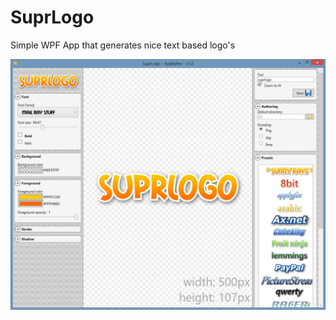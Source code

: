 # SuprLogo
Simple WPF App that generates nice text based logo's

![](https://github.com/Ericvf/SuprLogo/blob/75bd94e2ea88d38ed6717e7719dca814f29e7dbc/screenshot.jpg)
